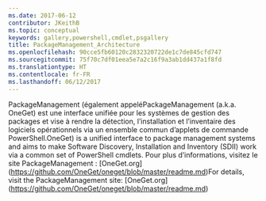 ```yaml
---
ms.date: 2017-06-12
contributor: JKeithB
ms.topic: conceptual
keywords: gallery,powershell,cmdlet,psgallery
title: PackageManagement_Architecture
ms.openlocfilehash: 90cce5fb60120c2832320722de1c7de845cfd747
ms.sourcegitcommit: 75f70c7df01eea5e7a2c16f9a3ab1dd437a1f8fd
ms.translationtype: HT
ms.contentlocale: fr-FR
ms.lasthandoff: 06/12/2017
---
```

<span data-ttu-id="7c428-103">PackageManagement (également appelé</span><span class="sxs-lookup"><span data-stu-id="7c428-103">PackageManagement (a.k.a.</span></span> <span data-ttu-id="7c428-104">OneGet) est une interface unifiée pour les systèmes de gestion des packages et vise à rendre la détection, l’installation et l’inventaire des logiciels opérationnels via un ensemble commun d’applets de commande PowerShell.</span><span class="sxs-lookup"><span data-stu-id="7c428-104">OneGet) is a unified interface to package management systems and aims to make Software Discovery, Installation and Inventory (SDII) work via a common set of PowerShell cmdlets.</span></span> <span data-ttu-id="7c428-105">Pour plus d’informations, visitez le site PackageManagement : [OneGet.org] (https://github.com/OneGet/oneget/blob/master/readme.md)</span><span class="sxs-lookup"><span data-stu-id="7c428-105">For details, visit the PackageManagement site: [OneGet.org] (https://github.com/OneGet/oneget/blob/master/readme.md)</span></span>

